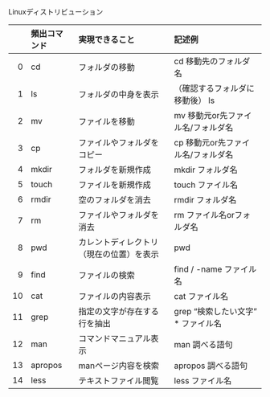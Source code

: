 
Linuxディストリビューション



|    | 頻出コマンド   | 実現できること                           | 記述例                             |
|---:|:-----------|:-----------------------------------------|:-----------------------------------|
|  0 | cd         | フォルダの移動                           | cd 移動先のフォルダ名              |
|  1 | ls         | フォルダの中身を表示                     | （確認するフォルダに移動後） ls    |
|  2 | mv         | ファイルを移動                           | mv 移動元or先ファイル名/フォルダ名 |
|  3 | cp         | ファイルやフォルダをコピー               | cp 移動元or先ファイル名/フォルダ名 |
|  4 | mkdir      | フォルダを新規作成                       | mkdir フォルダ名                   |
|  5 | touch      | ファイルを新規作成                       | touch ファイル名                   |
|  6 | rmdir      | 空のフォルダを消去                       | rmdir フォルダ名                   |
|  7 | rm         | ファイルやフォルダを消去                 | rm ファイル名orフォルダ名          |
|  8 | pwd        | カレントディレクトリ（現在の位置）を表示 | pwd                                |
|  9 | find       | ファイルの検索                           | find / -name ファイル名            |
| 10 | cat        | ファイルの内容表示                       | cat ファイル名                     |
| 11 | grep       | 指定の文字が存在する行を抽出             | grep “検索したい文字” * ファイル名 |
| 12 | man        | コマンドマニュアル表示                   | man 調べる語句                     |
| 13 | apropos    | manページ内容を検索                      | apropos 調べる語句                 |
| 14 | less       | テキストファイル閲覧                     | less ファイル名                    |